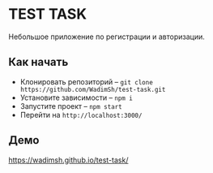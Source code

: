 # TEST TASK

Небольшое приложение по регистрации и авторизации. 

## Как начать

- Клонировать репозиторий – `git clone https://github.com/WadimSh/test-task.git`
- Установите зависимости – `npm i`
- Запустите проект – `npm start`
- Перейти на `http://localhost:3000/`

## Демо

https://wadimsh.github.io/test-task/